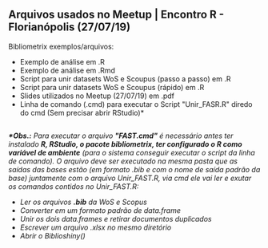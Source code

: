 ## Arquivos usados no Meetup | Encontro R - Florianópolis (27/07/19)

Bibliometrix exemplos/arquivos:

- Exemplo de análise em .R
- Exemplo de análise em .Rmd
- Script para unir datasets WoS e Scoupus (passo a passo) em .R
- Script para unir datasets WoS e Scoupus (rápido) em .R
- Slides utilizados no Meetup (27/07/19) em .pdf
- Linha de comando (.cmd) para executar o Script "Unir_FASR.R" diredo do cmd (Sem precisar abrir RStudio)*

##

*__*Obs.:__ Para executar o arquivo __"FAST.cmd"__ é necessário antes ter instalado __R, RStudio, o pacote bibliometrix, ter configurado o R como variável de ambiente__ (para o sistema conseguir executar o script da linha de comando). O arquivo deve ser executado na mesma pasta que as saídas das bases estão (em formato .bib e com o nome de saída padrão da base) juntamente com o arquivo Unir_FAST.R, via cmd ele vai ler e exutar os comandos contidos no Unir_FAST.R:*

- *Ler os arquivos __.bib__ da WoS e Scopus*
- *Converter em um formato padrão de data.frame*
- *Unir os dois data.frames e retirar documentos duplicados*
- *Escrever um arquivo .xlsx no mesmo diretório*
- *Abrir o Biblioshiny()*
